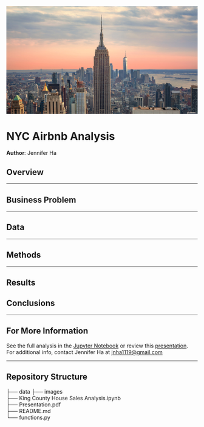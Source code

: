 ![cover](./images/New-York-Skyline.jpg)

# NYC Airbnb Analysis
**Author**: Jennifer Ha

## Overview

***
## Business Problem

***
## Data


***
## Methods

***
## Results



## Conclusions



***
## For More Information
See the full analysis in the [Jupyter Notebook](http://localhost:8888/notebooks/King%20County%20House%20Sales%20Analysis.ipynb) or review this [presentation](https://github.com/jennifernha/NewYork-Airbnb-Analysis/blob/main/Presentation.pdf).
For additional info, contact Jennifer Ha at jnha1119@gmail.com
***
## Repository Structure
├── data 
├── images                        
├── King County House Sales Analysis.ipynb   
├── Presentation.pdf                   
├── README.md                                    
└── functions.py 
  
